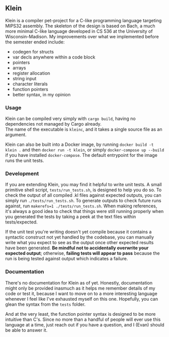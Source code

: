 ## Klein
Klein is a compiler pet-project for a C-like programming language targeting MIPS32 assembly.  The skeleton of the design is based on Bach, a much more minimal C-like language developed in CS 536 at the University of Wisconsin-Madison.  My improvements over what we implemented before the semester ended include:

- codegen for structs
- var decls anywhere within a code block
- pointers
- arrays
- register allocation
- string input
- character literals
- function pointers
- better syntax, in my opinion

### Usage
Klein can be compiled very simply with `cargo build`, having no dependencies not managed by Cargo already.  
The name of the executable is `kleinc`, and it takes a single source file as an argument.

Klein can also be built into a Docker image, by running `docker build -t klein .` and then `docker run -t klein`, or simply `docker-compose up --build` if you have installed `docker-compose`.  The default entrypoint for the image runs the unit tests.

### Development
If you are extending Klein, you may find it helpful to write unit tests.  A small primitive shell script, `tests/run_tests.sh`, is designed to help you do so.
To check the output of all compiled .kl files against expected outputs, you can simply run `./tests/run_tests.sh`.  To generate outputs to check future runs against, run `makerefs=1 ./tests/run_tests.sh`.  When making references, it's always a good idea to check that things were still running properly when you generated the tests by taking a peek at the text files within tests/expected.

If the unit test you're writing doesn't yet compile because it contains a syntactic construct not yet handled by the codebase, you can manually write what you expect to see as the output once other expected results have been generated.  **Be mindful not to accidentally overwrite your expected output**; otherwise, **failing tests will appear to pass** because the run is being tested against output which indicates a failure.

### Documentation
There's no documentation for Klein as of yet.  Honestly, documentation might only be provided inasmuch as it helps me remember details of my code or test it, because I want to move on to a more interesting language whenever I feel like I've exhausted myself on this one.  Hopefully, you can glean the syntax from the `tests` folder. 

And at the very least, the function pointer syntax is designed to be more intuitive than C's.  Since no more than a handful of people will ever use this language at a time, just reach out if you have a question, and I (Evan) should be able to answer it.
